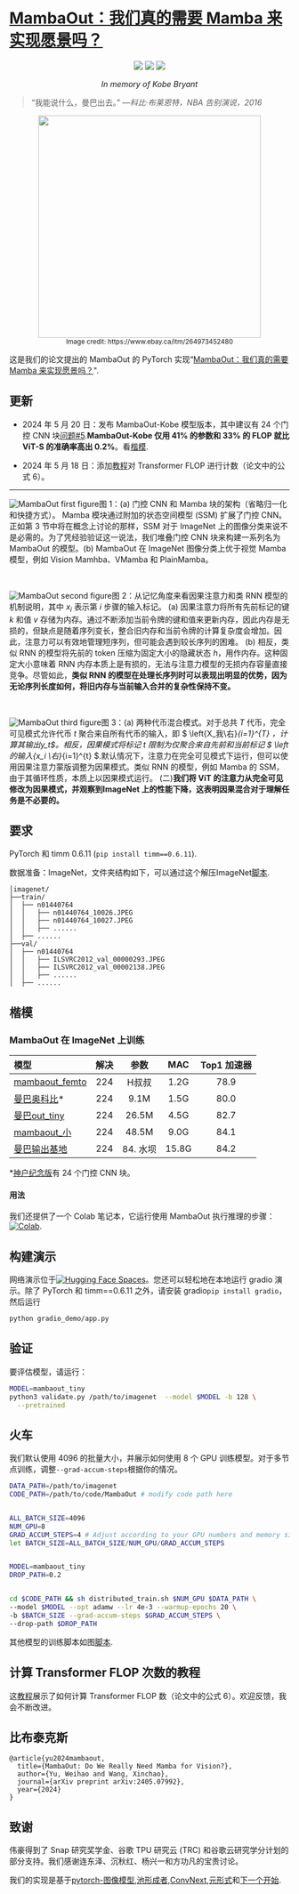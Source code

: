 # [MambaOut：我们真的需要 Mamba 来实现愿景吗？](https://arxiv.org/abs/2405.07992)

<p align="center">
<a href="https://arxiv.org/abs/2405.07992" alt="arXiv">
    <img src="https://img.shields.io/badge/arXiv-2405.07992-b31b1b.svg?style=flat" /></a>
<a href="https://huggingface.co/spaces/whyu/MambaOut" alt="Hugging Face Spaces">
    <img src="https://img.shields.io/badge/%F0%9F%A4%97%20Hugging%20Face-Spaces-blue" /></a>
<a href="https://colab.research.google.com/drive/1DTJRsPczV0pOwmFhEjSWyI2NqQoR_u-K?usp=sharing" alt="Colab">
    <img src="https://colab.research.google.com/assets/colab-badge.svg" /></a>
</p>

<p align="center"><em>In memory of Kobe Bryant</em></p>

> “我能说什么，曼巴出去。” —_科比·布莱恩特，NBA 告别演说，2016_

<p align="center">
<img src="https://raw.githubusercontent.com/yuweihao/misc/master/MambaOut/mamba_out.png" width="400"> <br>
<small>Image credit: https://www.ebay.ca/itm/264973452480</small>
</p>

这是我们的论文提出的 MambaOut 的 PyTorch 实现“[MambaOut：我们真的需要 Mamba 来实现愿景吗？](https://arxiv.org/abs/2405.07992)".

## 更新

-   2024 年 5 月 20 日：发布 MambaOut-Kobe 模型版本，其中建议有 24 个门控 CNN 块[问题#5](https://github.com/yuweihao/MambaOut/issues/5#issuecomment-2119555019).**MambaOut-Kobe 仅用 41% 的参数和 33% 的 FLOP 就比 ViT-S 的准确率高出 0.2%**。看[楷模](#models).

-   2024 年 5 月 18 日：添加[教程](https://github.com/yuweihao/MambaOut/issues/210)对 Transformer FLOP 进行计数（论文中的公式 6）。

* * *

![MambaOut first figure](https://raw.githubusercontent.com/yuweihao/misc/master/MambaOut/mambaout_first_figure.png)图 1：(a) 门控 CNN 和 Mamba 块的架构（省略归一化和快捷方式）。 Mamba 模块通过附加的状态空间模型 (SSM) 扩展了门控 CNN。正如第 3 节中将在概念上讨论的那样，SSM 对于 ImageNet 上的图像分类来说不是必需的。为了凭经验验证这一说法，我们堆叠门控 CNN 块来构建一系列名为 MambaOut 的模型。(b) MambaOut 在 ImageNet 图像分类上优于视觉 Mamba 模型，例如 Vision Mamhba、VMamba 和 PlainMamba。

<br>

![MambaOut second figure](https://raw.githubusercontent.com/yuweihao/misc/master/MambaOut/mambaout_second_figure.png)图 2：从记忆角度来看因果注意力和类 RNN 模型的机制说明，其中 $x_i$ 表示第 $i$ 步骤的输入标记。 (a) 因果注意力将所有先前标记的键 $k$ 和值 $v$ 存储为内存。通过不断添加当前令牌的键和值来更新内存，因此内存是无损的，但缺点是随着序列变长，整合旧内存和当前令牌的计算复杂度会增加。因此，注意力可以有效地管理短序列，但可能会遇到较长序列的困难。 (b) 相反，类似 RNN 的模型将先前的 token 压缩为固定大小的隐藏状态 $h$，用作内存。这种固定大小意味着 RNN 内存本质上是有损的，无法与注意力模型的无损内存容量直接竞争。尽管如此，**类似 RNN 的模型在处理长序列时可以表现出明显的优势，因为无论序列长度如何，将旧内存与当前输入合并的复杂性保持不变。**

<br>

![MambaOut third figure](https://raw.githubusercontent.com/yuweihao/misc/master/MambaOut/mambaout_third_figure.png)图 3：(a) 两种代币混合模式。对于总共 $T$ 代币，完全可见模式允许代币 $t$ 聚合来自所有代币的输入，即 $ \\left{X_我\\右}_{i=1}^{T} $，计算其输出$y_t$。相反，因果模式将标记 $t$ 限制为仅聚合来自先前和当前标记 $ \\left 的输入{x_i \\右}_{i=1}^{t} $.默认情况下，注意力在完全可见模式下运行，但可以使用因果注意力蒙版调整为因果模式。类似 RNN 的模型，例如 Mamba 的 SSM，由于其循环性质，本质上以因果模式运行。 (二)**我们将 ViT 的注意力从完全可见修改为因果模式，并观察到 ​​ImageNet 上的性能下降，这表明因果混合对于理解任务是不必要的。**

## 要求

PyTorch 和 timm 0.6.11 (`pip install timm==0.6.11`).

数据准备：ImageNet，文件夹结构如下，可以通过这个解压ImageNet[脚本](https://gist.github.com/BIGBALLON/8a71d225eff18d88e469e6ea9b39cef4).

    │imagenet/
    ├──train/
    │  ├── n01440764
    │  │   ├── n01440764_10026.JPEG
    │  │   ├── n01440764_10027.JPEG
    │  │   ├── ......
    │  ├── ......
    ├──val/
    │  ├── n01440764
    │  │   ├── ILSVRC2012_val_00000293.JPEG
    │  │   ├── ILSVRC2012_val_00002138.JPEG
    │  │   ├── ......
    │  ├── ......

## 楷模

### MambaOut 在 ImageNet 上训练

| 模型                                                                                                |  解决 |   参数   |  MAC  | Top1 加速器 |
| :------------------------------------------------------------------------------------------------ | :-: | :----: | :---: | :------: |
| [mambaout_femto](https://github.com/yuweihao/MambaOut/releases/download/model/mambaout_femto.pth) | 224 |   H叔叔  |  1.2G |   78.9   |
| [曼巴奥科比](https://github.com/yuweihao/MambaOut/releases/download/model/mambaout_kobe.pth)\*         | 224 |  9.1M  |  1.5G |   80.0   |
| [曼巴out_tiny](https://github.com/yuweihao/MambaOut/releases/download/model/mambaout_tiny.pth)      | 224 |  26.5M |  4.5G |   82.7   |
| [mambaout\_小](https://github.com/yuweihao/MambaOut/releases/download/model/mambaout_small.pth)    | 224 |  48.5M |  9.0G |   84.1   |
| [曼巴输出基地](https://github.com/yuweihao/MambaOut/releases/download/model/mambaout_base.pth)          | 224 | 84. 水坝 | 15.8G |   84.2   |

\*[神户纪念版](https://github.com/yuweihao/MambaOut/issues/5#issuecomment-2119555019)有 24 个门控 CNN 块。

#### 用法

我们还提供了一个 Colab 笔记本，它运行使用 MambaOut 执行推理的步骤：[![Colab](https://colab.research.google.com/assets/colab-badge.svg)](https://colab.research.google.com/drive/1DTJRsPczV0pOwmFhEjSWyI2NqQoR_u-K?usp=sharing).

## 构建演示

网络演示位于[![Hugging Face Spaces](https://img.shields.io/badge/%F0%9F%A4%97%20Hugging%20Face-Spaces-blue)](https://huggingface.co/spaces/whyu/MambaOut)。您还可以轻松地在本地运行 gradio 演示。除了 PyTorch 和 timm==0.6.11 之外，请安装 gradio`pip install gradio`，然后运行

```bash
python gradio_demo/app.py
```

## 验证

要评估模型，请运行：

```bash
MODEL=mambaout_tiny
python3 validate.py /path/to/imagenet  --model $MODEL -b 128 \
  --pretrained
```

## 火车

我们默认使用 4096 的批量大小，并展示如何使用 8 个 GPU 训练模型。对于多节点训练，调整`--grad-accum-steps`根据你的情况。

```bash
DATA_PATH=/path/to/imagenet
CODE_PATH=/path/to/code/MambaOut # modify code path here


ALL_BATCH_SIZE=4096
NUM_GPU=8
GRAD_ACCUM_STEPS=4 # Adjust according to your GPU numbers and memory size.
let BATCH_SIZE=ALL_BATCH_SIZE/NUM_GPU/GRAD_ACCUM_STEPS


MODEL=mambaout_tiny 
DROP_PATH=0.2


cd $CODE_PATH && sh distributed_train.sh $NUM_GPU $DATA_PATH \
--model $MODEL --opt adamw --lr 4e-3 --warmup-epochs 20 \
-b $BATCH_SIZE --grad-accum-steps $GRAD_ACCUM_STEPS \
--drop-path $DROP_PATH
```

其他模型的训练脚本如图[脚本](/scripts/).

## 计算 Transformer FLOP 次数的教程

这[教程](https://github.com/yuweihao/MambaOut/issues/210)展示了如何计算 Transformer FLOP 数（论文中的公式 6）。欢迎反馈，我会不断改进。

## 比布泰克斯

    @article{yu2024mambaout,
      title={MambaOut: Do We Really Need Mamba for Vision?},
      author={Yu, Weihao and Wang, Xinchao},
      journal={arXiv preprint arXiv:2405.07992},
      year={2024}
    }

## 致谢

伟豪得到了 Snap 研究奖学金、谷歌 TPU 研究云 (TRC) 和谷歌云研究学分计划的部分支持。我们感谢连东泽、沉秋红、杨兴一和方功凡的宝贵讨论。

我们的实现是基于[pytorch-图像模型](https://github.com/huggingface/pytorch-image-models),[池形成者](https://github.com/sail-sg/poolformer),[ConvNext](https://github.com/facebookresearch/ConvNeXt),[元形式](https://github.com/sail-sg/metaformer)和[下一个开始](https://github.com/sail-sg/inceptionnext).
